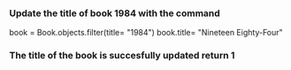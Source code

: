 ### Update the title of book 1984 with the command

book = Book.objects.filter(title= "1984")
book.title= "Nineteen Eighty-Four"

### The title of the book is succesfully updated return 1
